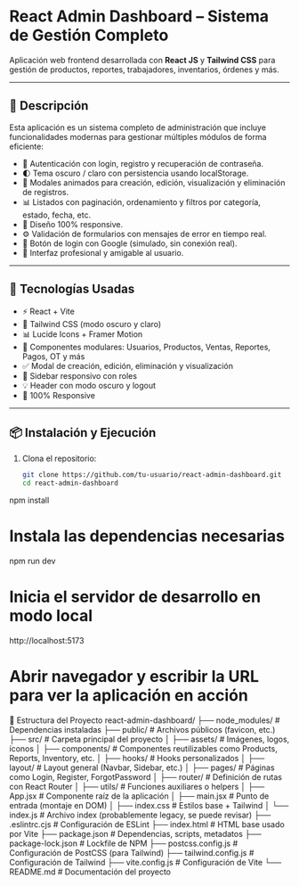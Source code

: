 # React Admin Dashboard – Sistema de Gestión Completo

Aplicación web frontend desarrollada con **React JS** y **Tailwind CSS** para gestión de productos, reportes, trabajadores, inventarios, órdenes y más.

---

## 🧾 Descripción

Esta aplicación es un sistema completo de administración que incluye funcionalidades modernas para gestionar múltiples módulos de forma eficiente:

- 🔐 Autenticación con login, registro y recuperación de contraseña.
- 🌓 Tema oscuro / claro con persistencia usando localStorage.
- 💬 Modales animados para creación, edición, visualización y eliminación de registros.
- 📊 Listados con paginación, ordenamiento y filtros por categoría, estado, fecha, etc.
- 📱 Diseño 100% responsive.
- ⚙️ Validación de formularios con mensajes de error en tiempo real.
- 🔗 Botón de login con Google (simulado, sin conexión real).
- 🎨 Interfaz profesional y amigable al usuario.

---

## 🚀 Tecnologías Usadas
- ⚡ React + Vite
- 🎨 Tailwind CSS (modo oscuro y claro)
- 📊 Lucide Icons + Framer Motion
- 🧠 Componentes modulares: Usuarios, Productos, Ventas, Reportes, Pagos, OT y más
- ✅ Modal de creación, edición, eliminación y visualización
- 🧱 Sidebar responsivo con roles
- 💡 Header con modo oscuro y logout
- 📱 100% Responsive


---

## 📦 Instalación y Ejecución

1. Clona el repositorio:
   ```bash
   git clone https://github.com/tu-usuario/react-admin-dashboard.git
   cd react-admin-dashboard

npm install
# Instala las dependencias necesarias

npm run dev
# Inicia el servidor de desarrollo en modo local

http://localhost:5173
# Abrir navegador y escribir la URL para ver la aplicación en acción

📂 Estructura del Proyecto
react-admin-dashboard/
├── node_modules/             # Dependencias instaladas
├── public/                   # Archivos públicos (favicon, etc.)
├── src/                      # Carpeta principal del proyecto
│   ├── assets/               # Imágenes, logos, íconos
│   ├── components/           # Componentes reutilizables como Products, Reports, Inventory, etc.
│   ├── hooks/                # Hooks personalizados
│   ├── layout/               # Layout general (Navbar, Sidebar, etc.)
│   ├── pages/                # Páginas como Login, Register, ForgotPassword
│   ├── router/               # Definición de rutas con React Router
│   ├── utils/                # Funciones auxiliares o helpers
│   ├── App.jsx               # Componente raíz de la aplicación
│   ├── main.jsx              # Punto de entrada (montaje en DOM)
│   ├── index.css             # Estilos base + Tailwind
│   └── index.js              # Archivo index (probablemente legacy, se puede revisar)
├── .eslintrc.cjs             # Configuración de ESLint
├── index.html                # HTML base usado por Vite
├── package.json              # Dependencias, scripts, metadatos
├── package-lock.json         # Lockfile de NPM
├── postcss.config.js         # Configuración de PostCSS (para Tailwind)
├── tailwind.config.js        # Configuración de Tailwind
├── vite.config.js            # Configuración de Vite
└── README.md                 # Documentación del proyecto
